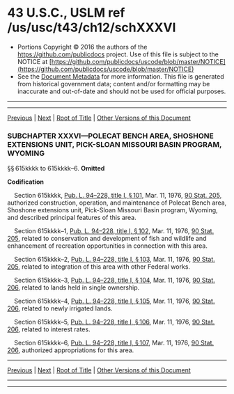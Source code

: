 ---
---

# 43 U.S.C., USLM ref /us/usc/t43/ch12/schXXXVI

* Portions Copyright © 2016 the authors of the https://github.com/publicdocs project.
  Use of this file is subject to the NOTICE at [https://github.com/publicdocs/uscode/blob/master/NOTICE](https://github.com/publicdocs/uscode/blob/master/NOTICE)
* See the [Document Metadata](././../../../../..//README.md) for more information.
  This file is generated from historical government data; content and/or formatting may be inaccurate and out-of-date and should not be used for official purposes.

----------
----------

[Previous](./../../../../..//us/usc/t43/ch12/schXXXV/m__us_usc_t43_ch12_schXXXV.md) | [Next](./../../../../..//us/usc/t43/ch12/schXXXVII/m__us_usc_t43_ch12_schXXXVII.md) | [Root of Title](./../../../../../) | [Other Versions of this Document](https://publicdocs.github.io/go/links?ns=uslm&ref=%2Fus%2Fusc%2Ft43%2Fch12%2FschXXXVI)

### SUBCHAPTER XXXVI—POLECAT BENCH AREA, SHOSHONE EXTENSIONS UNIT, PICK-SLOAN MISSOURI BASIN PROGRAM, WYOMING

§§ 615kkkk to 615kkkk–6. __Omitted__ 

 __Codification__ 

    Section 615kkkk, [Pub. L. 94–228, title I, § 101][/us/pl/94/228/s101], Mar. 11, 1976, [90 Stat. 205][/us/stat/90/205], authorized construction, operation, and maintenance of Polecat Bench area, Shoshone extensions unit, Pick-Sloan Missouri Basin program, Wyoming, and described principal features of this area.

    Section 615kkkk–1, [Pub. L. 94–228, title I, § 102][/us/pl/94/228/s102], Mar. 11, 1976, [90 Stat. 205][/us/stat/90/205], related to conservation and development of fish and wildlife and enhancement of recreation opportunities in connection with this area.

    Section 615kkkk–2, [Pub. L. 94–228, title I, § 103][/us/pl/94/228/s103], Mar. 11, 1976, [90 Stat. 205][/us/stat/90/205], related to integration of this area with other Federal works.

    Section 615kkkk–3, [Pub. L. 94–228, title I, § 104][/us/pl/94/228/s104], Mar. 11, 1976, [90 Stat. 206][/us/stat/90/206], related to lands held in single ownership.

    Section 615kkkk–4, [Pub. L. 94–228, title I, § 105][/us/pl/94/228/s105], Mar. 11, 1976, [90 Stat. 206][/us/stat/90/206], related to newly irrigated lands.

    Section 615kkkk–5, [Pub. L. 94–228, title I, § 106][/us/pl/94/228/s106], Mar. 11, 1976, [90 Stat. 206][/us/stat/90/206], related to interest rates.

    Section 615kkkk–6, [Pub. L. 94–228, title I, § 107][/us/pl/94/228/s107], Mar. 11, 1976, [90 Stat. 206][/us/stat/90/206], authorized appropriations for this area.

----------

[Previous](./../../../../..//us/usc/t43/ch12/schXXXV/m__us_usc_t43_ch12_schXXXV.md) | [Next](./../../../../..//us/usc/t43/ch12/schXXXVII/m__us_usc_t43_ch12_schXXXVII.md) | [Root of Title](./../../../../../) | [Other Versions of this Document](https://publicdocs.github.io/go/links?ns=uslm&ref=%2Fus%2Fusc%2Ft43%2Fch12%2FschXXXVI)

----------
----------

[/us/pl/94/228/s101]: https://publicdocs.github.io/go/links?ns=uslm&ref=%2Fus%2Fpl%2F94%2F228%2Fs101
[/us/stat/90/205]: https://publicdocs.github.io/go/links?ns=uslm&ref=%2Fus%2Fstat%2F90%2F205
[/us/pl/94/228/s102]: https://publicdocs.github.io/go/links?ns=uslm&ref=%2Fus%2Fpl%2F94%2F228%2Fs102
[/us/stat/90/205]: https://publicdocs.github.io/go/links?ns=uslm&ref=%2Fus%2Fstat%2F90%2F205
[/us/pl/94/228/s103]: https://publicdocs.github.io/go/links?ns=uslm&ref=%2Fus%2Fpl%2F94%2F228%2Fs103
[/us/stat/90/205]: https://publicdocs.github.io/go/links?ns=uslm&ref=%2Fus%2Fstat%2F90%2F205
[/us/pl/94/228/s104]: https://publicdocs.github.io/go/links?ns=uslm&ref=%2Fus%2Fpl%2F94%2F228%2Fs104
[/us/stat/90/206]: https://publicdocs.github.io/go/links?ns=uslm&ref=%2Fus%2Fstat%2F90%2F206
[/us/pl/94/228/s105]: https://publicdocs.github.io/go/links?ns=uslm&ref=%2Fus%2Fpl%2F94%2F228%2Fs105
[/us/stat/90/206]: https://publicdocs.github.io/go/links?ns=uslm&ref=%2Fus%2Fstat%2F90%2F206
[/us/pl/94/228/s106]: https://publicdocs.github.io/go/links?ns=uslm&ref=%2Fus%2Fpl%2F94%2F228%2Fs106
[/us/stat/90/206]: https://publicdocs.github.io/go/links?ns=uslm&ref=%2Fus%2Fstat%2F90%2F206
[/us/pl/94/228/s107]: https://publicdocs.github.io/go/links?ns=uslm&ref=%2Fus%2Fpl%2F94%2F228%2Fs107
[/us/stat/90/206]: https://publicdocs.github.io/go/links?ns=uslm&ref=%2Fus%2Fstat%2F90%2F206


